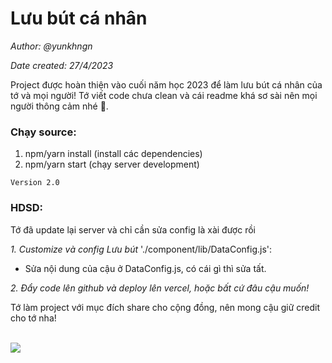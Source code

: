 # Lưu bút cá nhân
*Author: @yunkhngn*

*Date created: 27/4/2023*

Project được hoàn thiện vào cuối năm học 2023 để làm lưu bút cá nhân của tớ và mọi người! Tớ viết code chưa clean và cái readme khá sơ sài nên mọi người thông cảm nhé 🗿.

### Chạy source:

1. npm/yarn install (install các dependencies)
2. npm/yarn start (chạy server development)

`Version 2.0`
### HDSD:

Tớ đã update lại server và chỉ cần sửa config là xài được rồi

*1. Customize và config Lưu bút*
'./component/lib/DataConfig.js':
- Sửa nội dung của cậu ở DataConfig.js, có cái gì thì sửa tất.

*2. Đẩy code lên github và deploy lên vercel, hoặc bất cứ đâu cậu muốn!*

Tớ làm project với mục đích share cho cộng đồng, nên mong cậu giữ credit cho tớ nha!

<br>
<img src="https://wallpapers.com/images/featured/vmdj9lfm2un8rji3.jpg" style="border-radius:5px, margin-top:15px"/>